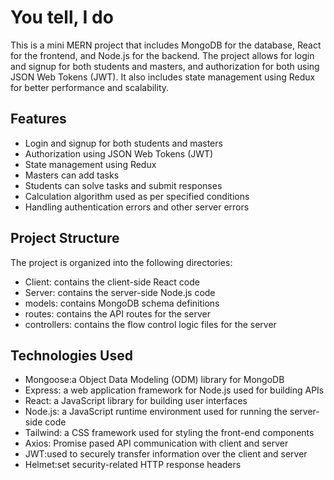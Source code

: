 # You tell, I do

This is a mini MERN project that includes MongoDB for the database, React for the frontend, and Node.js for the backend. The project allows for login and signup for both students and masters, and authorization for both using JSON Web Tokens (JWT). It also includes state management using Redux for better performance and scalability.

## Features
   * Login and signup for both students and masters
   * Authorization using JSON Web Tokens (JWT)
   * State management using Redux
   * Masters can add tasks
   * Students can solve tasks and submit responses
   * Calculation algorithm used as per specified conditions
   * Handling authentication errors and other server errors

## Project Structure

  The project is organized into the following directories:

   * Client: contains the client-side React code
   * Server: contains the server-side Node.js code
   * models: contains MongoDB schema definitions
   * routes: contains the API routes for the server
   * controllers: contains the flow control logic files for the server

## Technologies Used

   * Mongoose:a Object Data Modeling (ODM) library for MongoDB
   * Express: a web application framework for Node.js used for building APIs
   * React: a JavaScript library for building user interfaces
   * Node.js: a JavaScript runtime environment used for running the server-side code
   * Tailwind: a CSS framework used for styling the front-end components
   * Axios: Promise pased API communication with client and server
   * JWT:used to securely transfer information over the client and server
   * Helmet:set security-related HTTP response headers
